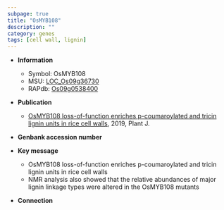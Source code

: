 ```yaml
---
subpage: true
title: "OsMYB108"
description: ""
category: genes
tags: [cell wall, lignin]
---
```


* **Information**  
    + Symbol: OsMYB108  
    + MSU: [LOC_Os09g36730](http://rice.plantbiology.msu.edu/cgi-bin/ORF_infopage.cgi?orf=LOC_Os09g36730)  
    + RAPdb: [Os09g0538400](http://rapdb.dna.affrc.go.jp/viewer/gbrowse_details/irgsp1?name=Os09g0538400)  

* **Publication**  
    + [OsMYB108 loss-of-function enriches p-coumaroylated and tricin lignin units in rice cell walls](http://www.ncbi.nlm.nih.gov/pubmed?term=OsMYB108+loss-of-function+enriches+p-coumaroylated+and+tricin+lignin+units+in+rice+cell+walls%5BTitle%5D), 2019, Plant J.

* **Genbank accession number**  

* **Key message**  
    + OsMYB108 loss-of-function enriches p-coumaroylated and tricin lignin units in rice cell walls
    + NMR analysis also showed that the relative abundances of major lignin linkage types were altered in the OsMYB108 mutants

* **Connection**  



